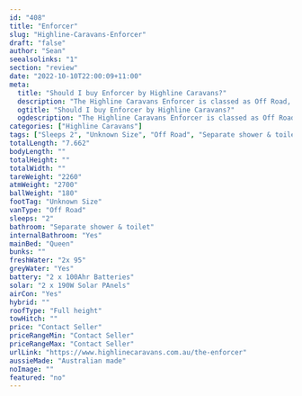 ```yaml
---
id: "408"
title: "Enforcer"
slug: "Highline-Caravans-Enforcer"
draft: "false"
author: "Sean"
seealsolinks: "1"
section: "review"
date: "2022-10-10T22:00:09+11:00"
meta:
  title: "Should I buy Enforcer by Highline Caravans?"
  description: "The Highline Caravans Enforcer is classed as Off Road, and sleeps 2 people. It is Australian made and comes in at Unknown Size. It generally has Separate shower & toilet."
  ogtitle: "Should I buy Enforcer by Highline Caravans?"
  ogdescription: "The Highline Caravans Enforcer is classed as Off Road, and sleeps 2 people. It is Australian made and comes in at Unknown Size. It generally has Separate shower & toilet."
categories: ["Highline Caravans"]
tags: ["Sleeps 2", "Unknown Size", "Off Road", "Separate shower & toilet", "Full height", "Price Unknown", "Australian made"]
totalLength: "7.662"
bodyLength: ""
totalHeight: ""
totalWidth: ""
tareWeight: "2260"
atmWeight: "2700"
ballWeight: "180"
footTag: "Unknown Size"
vanType: "Off Road"
sleeps: "2"
bathroom: "Separate shower & toilet"
internalBathroom: "Yes"
mainBed: "Queen"
bunks: ""
freshWater: "2x 95"
greyWater: "Yes"
battery: "2 x 100Ahr Batteries"
solar: "2 x 190W Solar PAnels"
airCon: "Yes"
hybrid: ""
roofType: "Full height"
towHitch: ""
price: "Contact Seller"
priceRangeMin: "Contact Seller"
priceRangeMax: "Contact Seller"
urlLink: "https://www.highlinecaravans.com.au/the-enforcer"
aussieMade: "Australian made"
noImage: ""
featured: "no"
---
```

